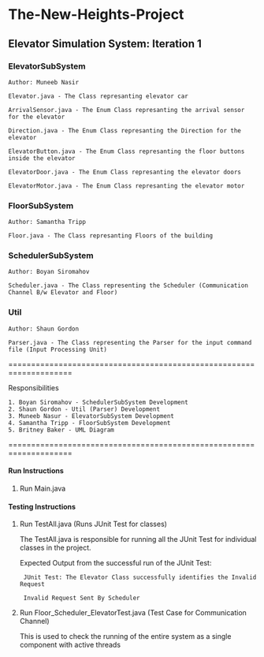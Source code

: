 # The-New-Heights-Project

## Elevator Simulation System: Iteration 1


### ElevatorSubSystem
    Author: Muneeb Nasir
    
    Elevator.java - The Class represanting elevator car
		
	ArrivalSensor.java - The Enum Class represanting the arrival sensor for the elevator 
	
	Direction.java - The Enum Class represanting the Direction for the elevator 
    	    
    ElevatorButton.java - The Enum Class represanting the floor buttons inside the elevator 
    
    ElevatorDoor.java - The Enum Class represanting the elevator doors 
           
    ElevatorMotor.java - The Enum Class represanting the elevator motor 

   
### FloorSubSystem
	Author: Samantha Tripp
	
	Floor.java - The Class represanting Floors of the building
	    
			
### SchedulerSubSystem
    Author: Boyan Siromahov
    
    Scheduler.java - The Class representing the Scheduler (Communication Channel B/w Elevator and Floor)

### Util
    Author: Shaun Gordon
        
    Parser.java - The Class representing the Parser for the input command file (Input Processing Unit)
    
====================================================================

Responsibilities

    1. Boyan Siromahov - SchedulerSubSystem Development 
    2. Shaun Gordon - Util (Parser) Development
    3. Muneeb Nasur - ElevatorSubSystem Development
    4. Samantha Tripp - FloorSubSystem Development
    5. Britney Baker - UML Diagram
    
====================================================================

#### Run Instructions

1. Run Main.java

#### Testing Instructions

1. Run TestAll.java (Runs JUnit Test for classes)

    The TestAll.java is responsible for running all the JUnit Test for individual classes in the project.
    
    Expected Output from the successful run of the JUnit Test:
    
        JUnit Test: The Elevator Class successfully identifies the Invalid Request
        
        Invalid Request Sent By Scheduler

2. Run Floor_Scheduler_ElevatorTest.java (Test Case for Communication Channel)
    
    This is used to check the running of the entire system as a single component with active threads